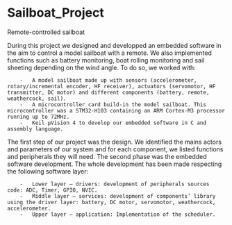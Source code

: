 # Sailboat_Project


Remote-controlled sailboat

During this project we designed and developped an embedded software in the aim to control a model sailboat with a remote. We also implemented functions such as battery monitoring, boat rolling monitoring and sail sheeting depending on the wind angle. To do so, we worked with:

        -	A model sailboat made up with sensors (accelerometer, rotary/incremental encoder, HF receiver), actuators (servomotor, HF transmitter, DC motor) and different components (battery, remote, weathercock, sail).
        -	A microcontroller card build-in the model sailboat. This microcontroller was a STM32-H103 containing an ARM Cortex-M3 processor running up to 72MHz. 
        -	Keil µVision 4 to develop our embedded software in C and assembly language. 

The first step of our project was the design. We identified the mains actors and parameters of our system and for each component, we listed functions and peripherals they will need. The second phase was the embedded software development. The whole development has been made respecting the following software layer:

        -	Lower layer – drivers: development of peripherals sources code: ADC, Timer, GPIO, NVIC.
        -	Middle layer – services: development of components’ library using the driver layer: battery, DC motor, servomotor, weathercock, accelerometer.
        -	Upper layer – application: Implementation of the scheduler.
